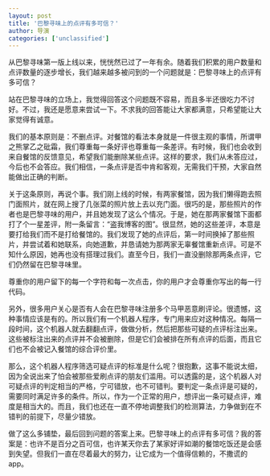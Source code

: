 ```yaml
---
layout: post
title: '巴黎寻味上的点评有多可信？'
author: 导演
categories: ['unclassified']
---
```


从巴黎寻味第一版上线以来，恍恍然已过了一年有余。随着我们积累的用户数量和点评数量的逐步增长，我们越来越多被问到的一个问题就是：巴黎寻味上的点评有多可信？

站在巴黎寻味的立场上，我觉得回答这个问题既不容易，而且多半还很吃力不讨好。不过，我还是愿意来尝试一下。不求我的回答能让大家都满意，只希望能让大家觉得有诚意。

我们的基本原则是：不删点评。对餐馆的看法本身就是一件很主观的事情，所谓甲之熊掌乙之砒霜，我们尊重每一条好评也尊重每一条差评。有时候，我们也会收到来自餐馆的反馈意见，希望我们能删除某些点评。这样的要求，我们从未答应过，今后也不会答应。我们相信，一条点评是否中肯和客观，无需我们干预，大家自然能做出正确的判断。

关于这条原则，再说个事。我们刚上线的时候，有两家餐馆，因为我们懒得跑去照门面照片，就在网上搜了几张菜的照片放上去以充门面。很巧的是，那些照片的作者也是巴黎寻味的用户，并且她发现了这么个情况。于是，她在那两家餐馆下面都打了个一星差评，附一条留言：“盗我博客的图”。很显然，她的这些差评，本意是要打给我们而不是打给餐馆的。我们发现了她的点评后，第一时间换掉了那些照片，并尝试着和她联系，向她道歉，并恳请她为那两家无辜餐馆重新点评。可是不知什么原因，她再也没有搭理过我们。直至今日，我们一直没删除那两条点评，它们仍然留在巴黎寻味里。

尊重你的用户留下的每一个字符和每一次点击，你的用户才会尊重你写出的每一行代码。

另外，很多用户关心是否有人会在巴黎寻味注册多个马甲恶意刷评论。很遗憾，这种事情应该是有的。所以我们有一个机器人程序，专门用来应对这种情况。每隔一段时间，这个机器人就去翻翻点评，做做分析，然后把那些可疑的点评标注出来。这些被标注出来的点评并不会被删除，但是它们会被排在所有点评的后面，而且它们也不会被记入餐馆的综合评价里。

那么，这个机器人程序筛选可疑点评的标准是什么呢？很抱歉，这事不能说太细，因为全说出来了怕会被那些爱刷点评的朋友们滥用。可以透露的是，这个机器人对可疑点评的判定相当的严格，宁可错放，也不可错判。要判定一条点评是可疑的，需要同时满足许多的条件。所以，作为一个正常的用户，想评出一条可疑点评，难度是相当大的。而且，我们也还在一直不停地调整我们的检测算法，力争做到在不错判的前提下，尽量少错放。

做了这么多铺垫，最后回到问题的答案上来。巴黎寻味上的点评有多可信？我的答案是：也许不是百分之百可信，也许某天你去了某家好评如潮的餐馆吃饭还是会感到失望。但我们一直在尽着最大的努力，让它成为一个值得信赖的，不撒谎的app。
